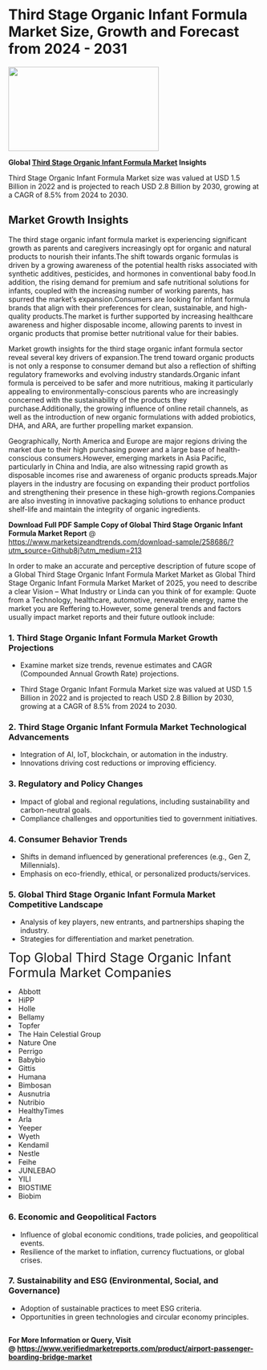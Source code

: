 <H1>Third Stage Organic Infant Formula Market Size, Growth and Forecast from 2024 - 2031</H1><img class="aligncenter size-medium wp-image-584254" src="https://thirdeyenews.in/wp-content/uploads/2024/09/Global-Market-Research-300x168.jpeg" alt="" width="300" height="168" /><p><strong>Global&nbsp;<a href="https://www.marketsizeandtrends.com/download-sample/258686/?utm_source=Github8j?utm_medium=213">Third Stage Organic Infant Formula Market</a> Insights</strong></p><p>Third Stage Organic Infant Formula Market size was valued at USD 1.5 Billion in 2022 and is projected to reach USD 2.8 Billion by 2030, growing at a CAGR of 8.5% from 2024 to 2030.</p><p><h2>Market Growth Insights</h2> <p>The third stage organic infant formula market is experiencing significant growth as parents and caregivers increasingly opt for organic and natural products to nourish their infants.The shift towards organic formulas is driven by a growing awareness of the potential health risks associated with synthetic additives, pesticides, and hormones in conventional baby food.In addition, the rising demand for premium and safe nutritional solutions for infants, coupled with the increasing number of working parents, has spurred the market’s expansion.Consumers are looking for infant formula brands that align with their preferences for clean, sustainable, and high-quality products.The market is further supported by increasing healthcare awareness and higher disposable income, allowing parents to invest in organic products that promise better nutritional value for their babies.</p> <p>Market growth insights for the third stage organic infant formula sector reveal several key drivers of expansion.The trend toward organic products is not only a response to consumer demand but also a reflection of shifting regulatory frameworks and evolving industry standards.Organic infant formula is perceived to be safer and more nutritious, making it particularly appealing to environmentally-conscious parents who are increasingly concerned with the sustainability of the products they purchase.Additionally, the growing influence of online retail channels, as well as the introduction of new organic formulations with added probiotics, DHA, and ARA, are further propelling market expansion.</p> <p>Geographically, North America and Europe are major regions driving the market due to their high purchasing power and a large base of health-conscious consumers.However, emerging markets in Asia Pacific, particularly in China and India, are also witnessing rapid growth as disposable incomes rise and awareness of organic products spreads.Major players in the industry are focusing on expanding their product portfolios and strengthening their presence in these high-growth regions.Companies are also investing in innovative packaging solutions to enhance product shelf-life and maintain the integrity of organic ingredients.</p> <p><span class=""><strong>Download Full PDF Sample Copy of Global Third Stage Organic Infant Formula Market Report</strong> @ <a href="https://www.marketsizeandtrends.com/download-sample/258686/?utm_source=Github8j?utm_medium=213" target="_blank">https://www.marketsizeandtrends.com/download-sample/258686/?utm_source=Github8j?utm_medium=213</a></span></p><p>In order to make an accurate and perceptive description of future scope of a Global&nbsp;Third Stage Organic Infant Formula Market Market as Global&nbsp;Third Stage Organic Infant Formula Market Market of 2025, you need to describe a clear Vision &ndash; What Industry or Linda can you think of for example: Quote from a Technology, healthcare, automotive, renewable energy, name the market you are Reffering to.However, some general trends and factors usually impact market reports and their future outlook include:</p><h3>1.&nbsp;<strong>Third Stage Organic Infant Formula Market Growth Projections</strong></h3><ul><li>Examine market size trends, revenue estimates and CAGR (Compounded Annual Growth Rate) projections.</li><li><p>Third Stage Organic Infant Formula Market size was valued at USD 1.5 Billion in 2022 and is projected to reach USD 2.8 Billion by 2030, growing at a CAGR of 8.5% from 2024 to 2030.</p></li></ul><h3>2.&nbsp;<strong>Third Stage Organic Infant Formula Market Technological Advancements</strong></h3><ul><li>Integration of AI, IoT, blockchain, or automation in the industry.</li><li>Innovations driving cost reductions or improving efficiency.</li></ul><h3>3.&nbsp;<strong>Regulatory and Policy Changes</strong></h3><ul><li>Impact of global and regional regulations, including sustainability and carbon-neutral goals.</li><li>Compliance challenges and opportunities tied to government initiatives.</li></ul><h3>4.&nbsp;<strong>Consumer Behavior Trends</strong></h3><ul><li>Shifts in demand influenced by generational preferences (e.g., Gen Z, Millennials).</li><li>Emphasis on eco-friendly, ethical, or personalized products/services.</li></ul><h3>5.&nbsp;<strong>Global Third Stage Organic Infant Formula Market Competitive Landscape</strong></h3><ul><li>Analysis of key players, new entrants, and partnerships shaping the industry.</li><li>Strategies for differentiation and market penetration.</li></ul><p data-pm-slice="1 1 []"><span style="color: inherit; font-family: inherit; font-size: 25px;">Top Global Third Stage Organic Infant Formula Market Companies</span></p><div class="" data-test-id=""><p><li>Abbott</li><li> HiPP</li><li> Holle</li><li> Bellamy</li><li> Topfer</li><li> The Hain Celestial Group</li><li> Nature One</li><li> Perrigo</li><li> Babybio</li><li> Gittis</li><li> Humana</li><li> Bimbosan</li><li> Ausnutria</li><li> Nutribio</li><li> HealthyTimes</li><li> Arla</li><li> Yeeper</li><li> Wyeth</li><li> Kendamil</li><li> Nestle</li><li> Feihe</li><li> JUNLEBAO</li><li> YILI</li><li> BIOSTIME</li><li> Biobim</li></p></div><h3>6.&nbsp;<strong>Economic and Geopolitical Factors</strong></h3><ul><li>Influence of global economic conditions, trade policies, and geopolitical events.</li><li>Resilience of the market to inflation, currency fluctuations, or global crises.</li></ul><h3>7.&nbsp;<strong>Sustainability and ESG (Environmental, Social, and Governance)</strong></h3><ul><li>Adoption of sustainable practices to meet ESG criteria.</li><li>Opportunities in green technologies and circular economy principles.</li></ul><h2><strong style="font-size: 14px;">For More Information or Query, Visit @&nbsp;</strong><a style="background-color: #ffffff; font-size: 14px;" href="https://www.marketsizeandtrends.com/report/third-stage-organic-infant-formula-market/" target="_blank">https://www.verifiedmarketreports.com/product/airport-passenger-boarding-bridge-market</a></h2>